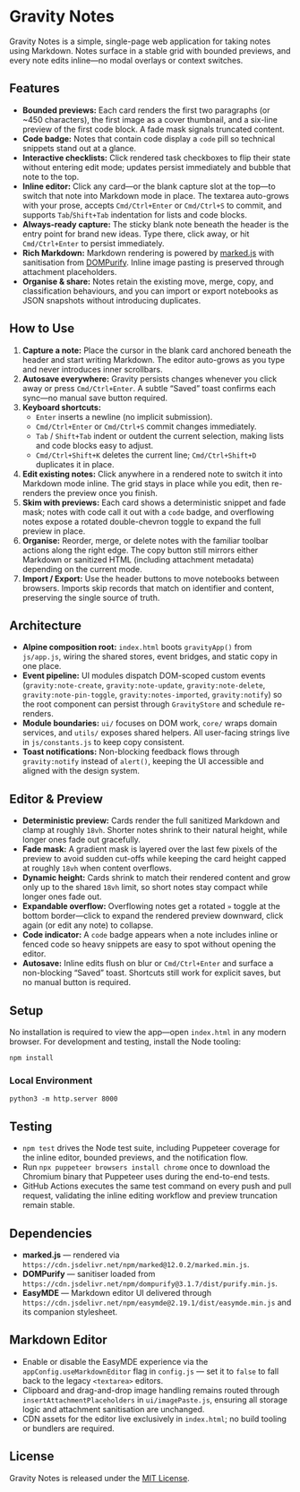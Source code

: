 # Gravity Notes

Gravity Notes is a simple, single-page web application for taking notes using Markdown. Notes surface in a stable grid
with bounded previews, and every note edits inline—no modal overlays or context switches.

## Features

* **Bounded previews:** Each card renders the first two paragraphs (or ~450 characters), the first image as a cover
  thumbnail, and a six-line preview of the first code block. A fade mask signals truncated content.
* **Code badge:** Notes that contain code display a `code` pill so technical snippets stand out at a glance.
* **Interactive checklists:** Click rendered task checkboxes to flip their state without entering edit mode; updates
  persist immediately and bubble that note to the top.
* **Inline editor:** Click any card—or the blank capture slot at the top—to switch that note into Markdown mode in
  place. The textarea auto-grows with your prose, accepts `Cmd/Ctrl+Enter` or `Cmd/Ctrl+S` to commit, and supports
  `Tab`/`Shift+Tab` indentation for lists and code blocks.
* **Always-ready capture:** The sticky blank note beneath the header is the entry point for brand new ideas. Type there,
  click away, or hit `Cmd/Ctrl+Enter` to persist immediately.
* **Rich Markdown:** Markdown rendering is powered by [marked.js](https://marked.js.org/) with sanitisation from
  [DOMPurify](https://github.com/cure53/DOMPurify). Inline image pasting is preserved through attachment placeholders.
* **Organise & share:** Notes retain the existing move, merge, copy, and classification behaviours, and you can import
  or export notebooks as JSON snapshots without introducing duplicates.

## How to Use

1. **Capture a note:** Place the cursor in the blank card anchored beneath the header and start writing Markdown. The
   editor auto-grows as you type and never introduces inner scrollbars.
2. **Autosave everywhere:** Gravity persists changes whenever you click away or press `Cmd/Ctrl+Enter`. A subtle “Saved”
   toast confirms each sync—no manual save button required.
3. **Keyboard shortcuts:**
    * `Enter` inserts a newline (no implicit submission).
    * `Cmd/Ctrl+Enter` or `Cmd/Ctrl+S` commit changes immediately.
    * `Tab` / `Shift+Tab` indent or outdent the current selection, making lists and code blocks easy to adjust.
    * `Cmd/Ctrl+Shift+K` deletes the current line; `Cmd/Ctrl+Shift+D` duplicates it in place.
4. **Edit existing notes:** Click anywhere in a rendered note to switch it into Markdown mode inline. The grid stays in
   place while you edit, then re-renders the preview once you finish.
5. **Skim with previews:** Each card shows a deterministic snippet and fade mask; notes with code call it out with a
   `code` badge, and overflowing notes expose a rotated double-chevron toggle to expand the full preview in place.
6. **Organise:** Reorder, merge, or delete notes with the familiar toolbar actions along the right edge. The copy button
   still mirrors either Markdown or sanitized HTML (including attachment metadata) depending on the current mode.
7. **Import / Export:** Use the header buttons to move notebooks between browsers. Imports skip records that match on
   identifier and content, preserving the single source of truth.

## Architecture

* **Alpine composition root:** `index.html` boots `gravityApp()` from `js/app.js`, wiring the shared stores, event
  bridges, and static copy in one place.
* **Event pipeline:** UI modules dispatch DOM-scoped custom events
  (`gravity:note-create`, `gravity:note-update`, `gravity:note-delete`, `gravity:note-pin-toggle`,
  `gravity:notes-imported`, `gravity:notify`) so the root component can persist through `GravityStore` and schedule
  re-renders.
* **Module boundaries:** `ui/` focuses on DOM work, `core/` wraps domain services, and `utils/` exposes shared
  helpers. All user-facing strings live in `js/constants.js` to keep copy consistent.
* **Toast notifications:** Non-blocking feedback flows through `gravity:notify` instead of `alert()`, keeping the UI
  accessible and aligned with the design system.

## Editor & Preview

- **Deterministic preview:** Cards render the full sanitized Markdown and clamp at roughly `18vh`. Shorter notes shrink
  to their natural height, while longer ones fade out gracefully.
- **Fade mask:** A gradient mask is layered over the last few pixels of the preview to avoid sudden cut-offs while
  keeping the card height capped at roughly `18vh` when content overflows.
- **Dynamic height:** Cards shrink to match their rendered content and grow only up to the shared `18vh` limit, so short
  notes stay compact while longer ones fade out.
- **Expandable overflow:** Overflowing notes get a rotated `»` toggle at the bottom border—click to expand the rendered
  preview downward, click again (or edit any note) to collapse.
- **Code indicator:** A `code` badge appears when a note includes inline or fenced code so heavy snippets are easy to
  spot without opening the editor.
- **Autosave:** Inline edits flush on blur or `Cmd/Ctrl+Enter` and surface a non-blocking “Saved” toast. Shortcuts still
  work for explicit saves, but no manual button is required.

## Setup

No installation is required to view the app—open `index.html` in any modern browser. For development and testing, install
the Node tooling:

```shell
npm install
```

### Local Environment

```shell
python3 -m http.server 8000
```

## Testing

- `npm test` drives the Node test suite, including Puppeteer coverage for the inline editor, bounded previews, and
  the notification flow.
- Run `npx puppeteer browsers install chrome` once to download the Chromium binary that Puppeteer uses during the
  end-to-end tests.
- GitHub Actions executes the same test command on every push and pull request, validating the inline editing workflow and
  preview truncation remain stable.

## Dependencies

* **marked.js** — rendered via `https://cdn.jsdelivr.net/npm/marked@12.0.2/marked.min.js`.
* **DOMPurify** — sanitiser loaded from `https://cdn.jsdelivr.net/npm/dompurify@3.1.7/dist/purify.min.js`.
* **EasyMDE** — Markdown editor UI delivered through `https://cdn.jsdelivr.net/npm/easymde@2.19.1/dist/easymde.min.js` and its companion stylesheet.

## Markdown Editor

* Enable or disable the EasyMDE experience via the `appConfig.useMarkdownEditor` flag in `config.js` — set it to `false` to fall back to the legacy `<textarea>` editors.
* Clipboard and drag-and-drop image handling remains routed through `insertAttachmentPlaceholders` in `ui/imagePaste.js`, ensuring all storage logic and attachment sanitisation are unchanged.
* CDN assets for the editor live exclusively in `index.html`; no build tooling or bundlers are required.

## License

Gravity Notes is released under the [MIT License](LICENSE).
